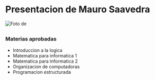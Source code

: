 # Presentacion de Mauro Saavedra

![Foto de](/ruta/a/la/imagen.jpg)


##

### Materias aprobadas

- Introduccion a la logica
- Matematica para informatica 1
- Matematica para informatica 2
- Organizacion de computadoras
- Programacion estructurada
